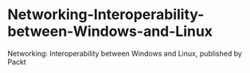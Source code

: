 # Networking-Interoperability-between-Windows-and-Linux
Networking: Interoperability between Windows and Linux, published by Packt
